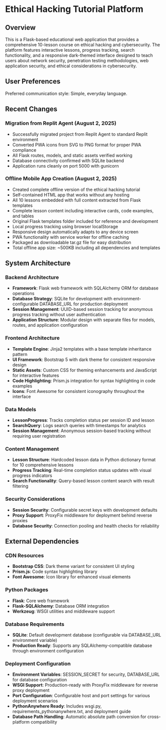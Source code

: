 # Ethical Hacking Tutorial Platform

## Overview

This is a Flask-based educational web application that provides a comprehensive 10-lesson course on ethical hacking and cybersecurity. The platform features interactive lessons, progress tracking, search functionality, and a responsive dark-themed interface designed to teach users about network security, penetration testing methodologies, web application security, and ethical considerations in cybersecurity.

## User Preferences

Preferred communication style: Simple, everyday language.

## Recent Changes

### Migration from Replit Agent (August 2, 2025)
- Successfully migrated project from Replit Agent to standard Replit environment
- Converted PWA icons from SVG to PNG format for proper PWA compliance
- All Flask routes, models, and static assets verified working
- Database connectivity confirmed with SQLite backend
- Application runs cleanly on port 5000 with gunicorn

### Offline Mobile App Creation (August 2, 2025)
- Created complete offline version of the ethical hacking tutorial
- Self-contained HTML app that works without any hosting
- All 10 lessons embedded with full content extracted from Flask templates
- Complete lesson content including interactive cards, code examples, and tables
- Original Flask templates folder included for reference and development
- Local progress tracking using browser localStorage
- Responsive design automatically adapts to any device screen
- PWA functionality with service worker for offline caching
- Packaged as downloadable tar.gz file for easy distribution
- Total offline app size: ~500KB including all dependencies and templates

## System Architecture

### Backend Architecture
- **Framework**: Flask web framework with SQLAlchemy ORM for database operations
- **Database Strategy**: SQLite for development with environment-configurable DATABASE_URL for production deployment
- **Session Management**: UUID-based session tracking for anonymous progress tracking without user authentication
- **Application Structure**: Modular design with separate files for models, routes, and application configuration

### Frontend Architecture
- **Template Engine**: Jinja2 templates with a base template inheritance pattern
- **UI Framework**: Bootstrap 5 with dark theme for consistent responsive design
- **Static Assets**: Custom CSS for theming enhancements and JavaScript for interactive features
- **Code Highlighting**: Prism.js integration for syntax highlighting in code examples
- **Icons**: Font Awesome for consistent iconography throughout the interface

### Data Models
- **LessonProgress**: Tracks completion status per session ID and lesson
- **SearchQuery**: Logs search queries with timestamps for analytics
- **Session Management**: Anonymous session-based tracking without requiring user registration

### Content Management
- **Lesson Structure**: Hardcoded lesson data in Python dictionary format for 10 comprehensive lessons
- **Progress Tracking**: Real-time completion status updates with visual progress indicators
- **Search Functionality**: Query-based lesson content search with result filtering

### Security Considerations
- **Session Security**: Configurable secret keys with development defaults
- **Proxy Support**: ProxyFix middleware for deployment behind reverse proxies
- **Database Security**: Connection pooling and health checks for reliability

## External Dependencies

### CDN Resources
- **Bootstrap CSS**: Dark theme variant for consistent UI styling
- **Prism.js**: Code syntax highlighting library
- **Font Awesome**: Icon library for enhanced visual elements

### Python Packages
- **Flask**: Core web framework
- **Flask-SQLAlchemy**: Database ORM integration
- **Werkzeug**: WSGI utilities and middleware support

### Database Requirements
- **SQLite**: Default development database (configurable via DATABASE_URL environment variable)
- **Production Ready**: Supports any SQLAlchemy-compatible database through environment configuration

### Deployment Configuration
- **Environment Variables**: SESSION_SECRET for security, DATABASE_URL for database configuration
- **WSGI Support**: Production-ready with ProxyFix middleware for reverse proxy deployment
- **Port Configuration**: Configurable host and port settings for various deployment scenarios
- **PythonAnywhere Ready**: Includes wsgi.py, requirements_pythonanywhere.txt, and deployment guide
- **Database Path Handling**: Automatic absolute path conversion for cross-platform compatibility